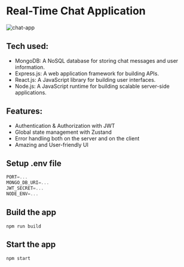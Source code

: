 # Real-Time Chat Application

![chat-app](https://github.com/BunsGlazin/Real-Time-Chat-Application/assets/145743047/664f794c-a765-402c-9f75-3cda53ecd0ac)

## Tech used:

- MongoDB: A NoSQL database for storing chat messages and user information.
- Express.js: A web application framework for building APIs.
- React.js: A JavaScript library for building user interfaces.
- Node.js: A JavaScript runtime for building scalable server-side applications.

## Features:

* Authentication & Authorization with JWT
* Global state management with Zustand
* Error handling both on the server and on the client
* Amazing and User-friendly UI

## Setup .env file

```js
PORT=...
MONGO_DB_URI=...
JWT_SECRET=...
NODE_ENV=...
```

## Build the app

```shell
npm run build
```

## Start the app

```shell
npm start
```
